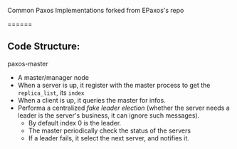Common Paxos Implementations forked from EPaxos's repo

======

## Code Structure: 

paxos-master
* A master/manager node
* When a server is up, it register with the master process to get the `replica_list`, its `index`
* When a client is up, it queries the master for infos. 
* Performa a centralized *fake leader election* (whether the server needs a leader is the server's business, it can ignore such messages). 
  * By default index 0 is the leader. 
  * The master periodically check the status of the servers
  * If a leader fails, it select the next server, and notifies it.  
